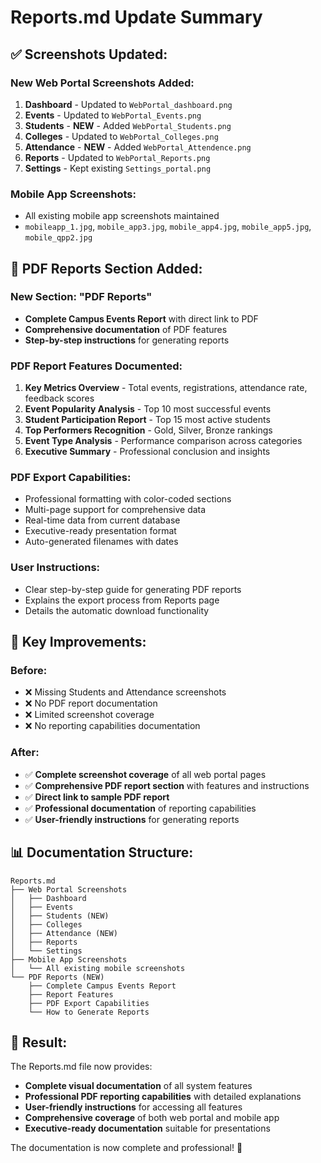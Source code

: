 # Reports.md Update Summary

## ✅ **Screenshots Updated:**

### **New Web Portal Screenshots Added:**
1. **Dashboard** - Updated to `WebPortal_dashboard.png`
2. **Events** - Updated to `WebPortal_Events.png`
3. **Students** - **NEW** - Added `WebPortal_Students.png`
4. **Colleges** - Updated to `WebPortal_Colleges.png`
5. **Attendance** - **NEW** - Added `WebPortal_Attendence.png`
6. **Reports** - Updated to `WebPortal_Reports.png`
7. **Settings** - Kept existing `Settings_portal.png`

### **Mobile App Screenshots:**
- All existing mobile app screenshots maintained
- `mobileapp_1.jpg`, `mobile_app3.jpg`, `mobile_app4.jpg`, `mobile_app5.jpg`, `mobile_qpp2.jpg`

## 📄 **PDF Reports Section Added:**

### **New Section: "PDF Reports"**
- **Complete Campus Events Report** with direct link to PDF
- **Comprehensive documentation** of PDF features
- **Step-by-step instructions** for generating reports

### **PDF Report Features Documented:**
1. **Key Metrics Overview** - Total events, registrations, attendance rate, feedback scores
2. **Event Popularity Analysis** - Top 10 most successful events
3. **Student Participation Report** - Top 15 most active students
4. **Top Performers Recognition** - Gold, Silver, Bronze rankings
5. **Event Type Analysis** - Performance comparison across categories
6. **Executive Summary** - Professional conclusion and insights

### **PDF Export Capabilities:**
- Professional formatting with color-coded sections
- Multi-page support for comprehensive data
- Real-time data from current database
- Executive-ready presentation format
- Auto-generated filenames with dates

### **User Instructions:**
- Clear step-by-step guide for generating PDF reports
- Explains the export process from Reports page
- Details the automatic download functionality

## 🎯 **Key Improvements:**

### **Before:**
- ❌ Missing Students and Attendance screenshots
- ❌ No PDF report documentation
- ❌ Limited screenshot coverage
- ❌ No reporting capabilities documentation

### **After:**
- ✅ **Complete screenshot coverage** of all web portal pages
- ✅ **Comprehensive PDF report section** with features and instructions
- ✅ **Direct link to sample PDF report**
- ✅ **Professional documentation** of reporting capabilities
- ✅ **User-friendly instructions** for generating reports

## 📊 **Documentation Structure:**

```
Reports.md
├── Web Portal Screenshots
│   ├── Dashboard
│   ├── Events
│   ├── Students (NEW)
│   ├── Colleges
│   ├── Attendance (NEW)
│   ├── Reports
│   └── Settings
├── Mobile App Screenshots
│   └── All existing mobile screenshots
└── PDF Reports (NEW)
    ├── Complete Campus Events Report
    ├── Report Features
    ├── PDF Export Capabilities
    └── How to Generate Reports
```

## 🚀 **Result:**
The Reports.md file now provides:
- **Complete visual documentation** of all system features
- **Professional PDF reporting capabilities** with detailed explanations
- **User-friendly instructions** for accessing all features
- **Comprehensive coverage** of both web portal and mobile app
- **Executive-ready documentation** suitable for presentations

The documentation is now complete and professional! 🎉
